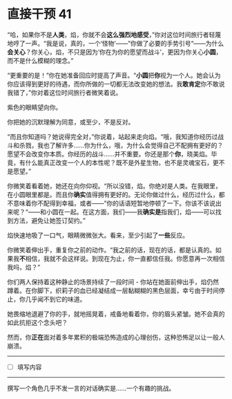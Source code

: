 # 直接干预 41

“哈，如果你不是**人类**，焰，你就不会**这么强烈地感受**，”你对这位时间旅行者轻蔑地哼了一声。“我是说，真的，一个‘怪物’——”你做了必要的手势引号“——为什么**会关心**？你关心，焰，不只是因为‘你在为你的愿望而战斗’，更因为你关心**小圆**，而不是什么模糊的理念。”

“更重要的是！”你在她准备回应时提高了声音。“**小圆**把**你**视为一个人。她会认为你应该得到更好的待遇，而你所做的一切都无法改变她的想法。我**敢肯定**你不敢说我错了，”你对着这位时间旅行者微笑着说。

紫色的眼睛望向你。

你把她的沉默理解为同意，或至少，不是反对。

“而且你知道吗？她说得完全对，”你说着，站起来走向焰。“哦，我知道你经历过战斗和杀戮，我也了解许多……你为什么，哦，为什么会觉得自己不配拥有更好的？愿望不会改变你本质。你经历的战斗……并不重要。你还是那个**你**，晓美焰。毕竟，有什么能真正改变一个人的本性呢？既不是外星生物，也不是灵魂宝石，更不是愿望。”

你微笑着看着她，她还在向你仰视。“所以没错，焰。你绝对是人类。在我眼里，在小圆眼里都是。而且你**确实**值得拥有更好的。无论你做过什么，经历过什么，都不意味着你不配得到幸福，或者——”你的话语短暂地停顿了一下。你该不该说出来呢？“——和小圆在一起。在这方面，我们——我**确实是**指我们，焰——可以找到方法，避免让她签订契约。”

焰快速地吸了一口气，眼睛微微张大。看来，至少引起了**一些**反应。

你微笑着伸出手，重复你之前的动作。“我之前的话，现在的话，都是认真的。如果我**不**相信，我就不会这样说。到现在为止，你一直都信任我。你愿意再一次相信我吗，焰？”

你们两人保持着这种静止的场景持续了一段时间 - 你站在她面前伸出手，焰仍然蹲着。在你脚下，织莉子的血已经凝结成一层黏糊糊的黑色层面，幸亏由于时间停止，你几乎闻不到它的味道。

她畏缩地退避了你的手，就地摇晃着，戒备地看着你，你的眉头紧皱。她不会真的如此抗拒这个念头吧？

然而，你**正在**面对着多年累积的极端恐怖造成的心理创伤，这种恐怖足以让一般人崩溃。

---

- [ ] 填写内容

---

撰写一个角色几乎不发一言的对话确实是……一个有趣的挑战。
